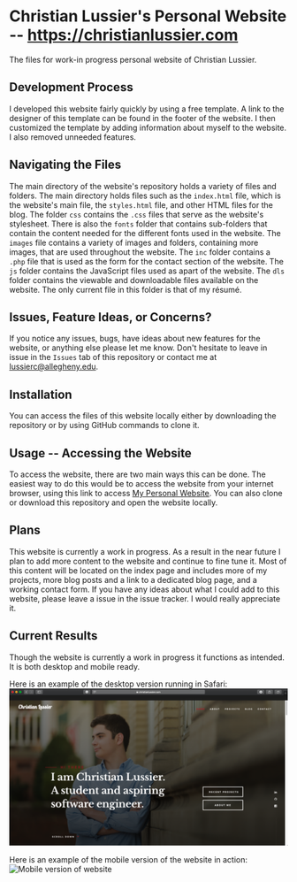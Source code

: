 # Christian Lussier's Personal Website -- https://christianlussier.com
The files for work-in progress personal website of Christian Lussier.

## Development Process
I developed this website fairly quickly by using a free template. A link to the designer of this template can be found in the footer of the website. I then customized the template by adding information about myself to the website. I also removed unneeded features.

## Navigating the Files
The main directory of the website's repository holds a variety of files and folders. The main directory holds files such as the `index.html` file, which is the website's main file, the `styles.html` file, and other HTML files for the blog. The folder `css` contains the `.css` files that serve as the website's stylesheet. There is also the `fonts` folder that contains sub-folders that contain the content needed for the different fonts used in the website. The `images` file contains a variety of images and folders, containing more images, that are used throughout the website. The `inc` folder contains a `.php` file that is used as the form for the contact section of the website. The `js` folder contains the JavaScript files used as apart of the website. The `dls` folder contains the viewable and downloadable files available on the website. The only current file in this folder is that of my résumé.

## Issues, Feature Ideas, or Concerns?
If you notice any issues, bugs, have ideas about new features for the website, or anything else please let me know. Don't hesitate to leave in issue in the `Issues` tab of this repository or contact me at lussierc@allegheny.edu.

## Installation
You can access the files of this website locally either by downloading the repository or by using GitHub commands to clone it.

## Usage -- Accessing the Website
To access the website, there are two main ways this can be done. The easiest way to do this would be to access the website from your internet browser, using this link to access [My Personal Website](https://christianlussier.com). You can also clone or download this repository and open the website locally.

## Plans
This website is currently a work in progress. As a result in the near future I plan to add more content to the website and continue to fine tune it. Most of this content will be located on the index page and includes more of my projects, more blog posts and a link to a dedicated blog page, and a working contact form. If you have any ideas about what I could add to this website, please leave a issue in the issue tracker. I would really appreciate it.

## Current Results
Though the website is currently a work in progress it functions as intended. It is both desktop and mobile ready.

Here is an example of the desktop version running in Safari:
![Desktop version of website](docs/readme-images/desktop-homepagetop.png)


Here is an example of the mobile version of the website in action:
![Mobile version of website](docs/readme-images/mobile-homepagetop.png)
